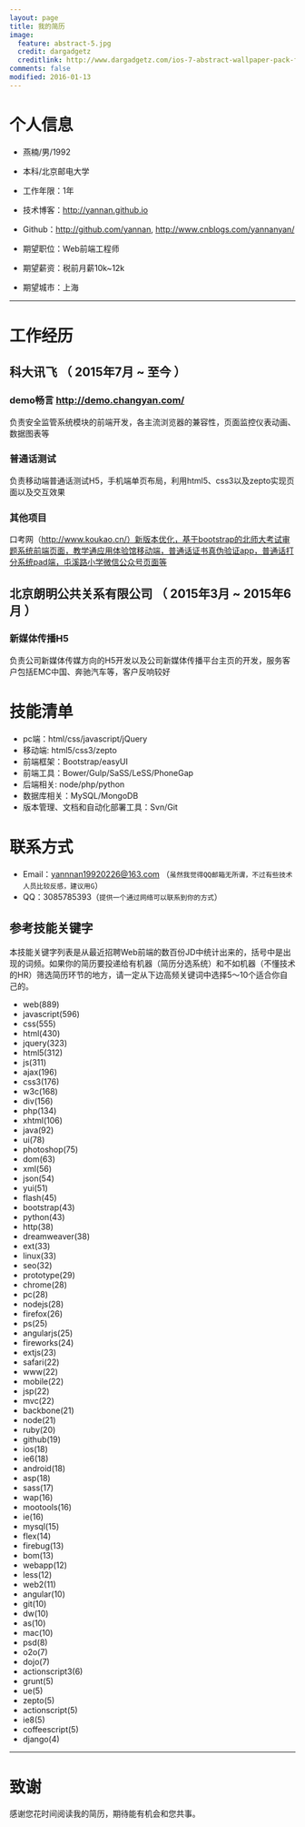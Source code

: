 ```yaml
---
layout: page
title: 我的简历
image:
  feature: abstract-5.jpg
  credit: dargadgetz
  creditlink: http://www.dargadgetz.com/ios-7-abstract-wallpaper-pack-for-iphone-5-and-ipod-touch-retina/
comments: false
modified: 2016-01-13
---
```


# 个人信息

 - 燕楠/男/1992 
 - 本科/北京邮电大学
 - 工作年限：1年
 - 技术博客：http://yannan.github.io 
 - Github：http://github.com/yannan, http://www.cnblogs.com/yannanyan/ 

 - 期望职位：Web前端工程师
 - 期望薪资：税前月薪10k~12k
 - 期望城市：上海

---

# 工作经历
## 科大讯飞 （ 2015年7月 ~ 至今 ）

### demo畅言 http://demo.changyan.com/	
负责安全监管系统模块的前端开发，各主流浏览器的兼容性，页面监控仪表动画、数据图表等


### 普通话测试
负责移动端普通话测试H5，手机端单页布局，利用html5、css3以及zepto实现页面以及交互效果


### 其他项目

口考网（http://www.koukao.cn/）新版本优化，基于bootstrap的北师大考试审题系统前端页面，教学通应用体验馆移动端，普通话证书真伪验证app，普通话打分系统pad端，屯溪路小学微信公众号页面等

 
## 北京朗明公共关系有限公司 （ 2015年3月 ~ 2015年6月 ）
### 新媒体传播H5 
负责公司新媒体传媒方向的H5开发以及公司新媒体传播平台主页的开发，服务客户包括EMC中国、奔驰汽车等，客户反响较好

# 技能清单

- pc端：html/css/javascript/jQuery
- 移动端: html5/css3/zepto
- 前端框架：Bootstrap/easyUI
- 前端工具：Bower/Gulp/SaSS/LeSS/PhoneGap
- 后端相关: node/php/python
- 数据库相关：MySQL/MongoDB
- 版本管理、文档和自动化部署工具：Svn/Git

# 联系方式
- Email：yannnan19920226@163.com （```虽然我觉得QQ邮箱无所谓，不过有些技术人员比较反感，建议用G```）
- QQ：3085785393（```提供一个通过网络可以联系到你的方式```）

## 参考技能关键字

本技能关键字列表是从最近招聘Web前端的数百份JD中统计出来的，括号中是出现的词频。如果你的简历要投递给有机器（简历分选系统）和不如机器（不懂技术的HR）筛选简历环节的地方，请一定从下边高频关键词中选择5～10个适合你自己的。

- web(889)
- javascript(596)
- css(555)
- html(430)
- jquery(323)
- html5(312)
- js(311)
- ajax(196)
- css3(176)
- w3c(168)
- div(156)
- php(134)
- xhtml(106)
- java(92)
- ui(78)
- photoshop(75)
- dom(63)
- xml(56)
- json(54)
- yui(51)
- flash(45)
- bootstrap(43)
- python(43)
- http(38)
- dreamweaver(38)
- ext(33)
- linux(33)
- seo(32)
- prototype(29)
- chrome(28)
- pc(28)
- nodejs(28)
- firefox(26)
- ps(25)
- angularjs(25)
- fireworks(24)
- extjs(23)
- safari(22)
- www(22)
- mobile(22)
- jsp(22)
- mvc(22)
- backbone(21)
- node(21)
- ruby(20)
- github(19)
- ios(18)
- ie6(18)
- android(18)
- asp(18)
- sass(17)
- wap(16)
- mootools(16)
- ie(16)
- mysql(15)
- flex(14)
- firebug(13)
- bom(13)
- webapp(12)
- less(12)
- web2(11)
- angular(10)
- git(10)
- dw(10)
- as(10)
- mac(10)
- psd(8)
- o2o(7)
- dojo(7)
- actionscript3(6)
- grunt(5)
- ue(5)
- zepto(5)
- actionscript(5)
- ie8(5)
- coffeescript(5)
- django(4)




---

# 致谢
感谢您花时间阅读我的简历，期待能有机会和您共事。
